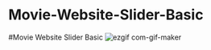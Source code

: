 
# Movie-Website-Slider-Basic
#Movie Website Slider Basic
![ezgif com-gif-maker](https://user-images.githubusercontent.com/44698680/103910162-902d8f00-5115-11eb-8343-17bc155230af.gif)
